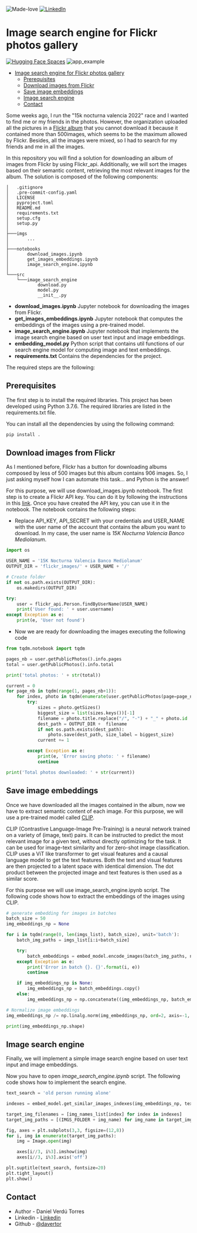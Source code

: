 ![Made-love][made-love-shield]
[![LinkedIn][linkedin-shield]](https://linkedin.com/daniel-verdu-torres)

# Image search engine for Flickr photos gallery

[![Hugging Face Spaces](https://img.shields.io/badge/%F0%9F%A4%97%20Hugging%20Face-Spaces-blue)](https://huggingface.co/spaces/davertor/15k-nocturna-valencia-image-search)
![app_example](imgs/app_example.png)

<!-- TOC -->

- [Image search engine for Flickr photos gallery](#image-search-engine-for-flickr-photos-gallery)
  - [Prerequisites](#prerequisites)
  - [Download images from Flickr](#download-images-from-flickr)
  - [Save image embeddings](#save-image-embeddings)
  - [Image search engine](#image-search-engine)
  - [Contact](#contact)

<!-- /TOC -->

Some weeks ago, I run the "15k nocturna valencia 2022" race and I wanted to find me or my friends in the photos. However, the organization uploaded all the pictures in a [Flickr album](https://www.flickr.com/photos/196660022@N06/albums/72177720302627337) that you cannot download it because it contained more than 500images, which seems to be the maximum allowed by Flickr. Besides, all the images were mixed, so I had to search for my friends and me in all the images.

In this repository you will find a solution for downloading an album of images from Flickr by using Flickr_api. Additionally, we will sort the images based on their semantic content, retrieving the most relevant images for the album. The solution is composed of the following components:

```text
│   .gitignore
│   .pre-commit-config.yaml
│   LICENSE
│   pyproject.toml
│   README.md
│   requirements.txt
│   setup.cfg
│   setup.py
│
├───imgs
│       ...
│
├───notebooks
│       download_images.ipynb
│       get_images_embeddings.ipynb
│       image_search_engine.ipynb
│
└───src
    └───image_search_engine
            download.py
            model.py
            __init__.py

```


* **download_images.ipynb** Jupyter notebook for downloading the images from Flickr.
* **get_images_embeddings.ipynb** Jupyter notebook that computes the embeddings of the images using a pre-trained model.
* **image_search_engine.ipynb** Jupyter notebook that implements the image search engine based on user text input and image embeddings.
* **embedding_model.py** Python script that contains util functions of our search engine model for computing image and text embeddings.
* **requirements.txt** Contains the dependencies for the project.

The required steps are the following:

## Prerequisites

The first step is to install the required libraries. This project has been developed using Python 3.7.6. The required libraries are listed in the requirements.txt file. 

You can install all the dependencies by using the following command:

```python
pip install .
```


## Download images from Flickr

As I mentioned before, Flickr has a button for downloading albums composed by less of 500 images but this album contains 906 images. So, I just asking myself how I can automate this task... and Python is the answer!

For this purpose, we will use download_images.ipynb notebook. The first step is to create a Flickr API key. You can do it by following the instructions in this [link](https://www.flickr.com/services/api/keys). Once you have created the API key, you can use it in the notebook. The notebook contains the following steps:

* Replace API_KEY, API_SECRET with your credentials and USER_NAME with the user name of the account that contains the album you want to download. In my case, the user name is *15K Nocturna Valencia Banco Mediolanum*.

```python
import os

USER_NAME = '15K Nocturna Valencia Banco Mediolanum'
OUTPUT_DIR = 'flickr_images/' + USER_NAME + '/'

# Create folder
if not os.path.exists(OUTPUT_DIR):
    os.makedirs(OUTPUT_DIR)

try:
    user = flickr_api.Person.findByUserName(USER_NAME)
    print('User found: ' + user.username)
except Exception as e:
    print(e, 'User not found')
```

* Now we are ready for downloading the images executing the following code

```python
from tqdm.notebook import tqdm

pages_nb = user.getPublicPhotos().info.pages
total = user.getPublicPhotos().info.total

print('total photos: ' + str(total))

current = 0
for page_nb in tqdm(range(1, pages_nb+1)):
    for index, photo in tqdm(enumerate(user.getPublicPhotos(page=page_nb))):
        try:
            sizes = photo.getSizes()
            biggest_size = list(sizes.keys())[-1]
            filename = photo.title.replace("/", "-") + "_" + photo.id
            dest_path = OUTPUT_DIR +  filename
            if not os.path.exists(dest_path):
                photo.save(dest_path, size_label = biggest_size)
            current += 1

        except Exception as e:
            print(e, 'Error saving photo: ' + filename)
            continue

print('Total photos downloaded: ' + str(current))
```

## Save image embeddings

Once we have downloaded all the images contained in the album, now we have to extract semantic content of each image. For this purpose, we will use a pre-trained model called [CLIP](https://huggingface.co/docs/transformers/model_doc/clip/).

CLIP (Contrastive Language-Image Pre-Training) is a neural network trained on a variety of (image, text) pairs. It can be instructed to predict the most relevant image for a given text, without directly optimizing for the task. It can be used for image-text similarity and for zero-shot image classification. CLIP uses a ViT like transformer to get visual features and a causal language model to get the text features. Both the text and visual features are then projected to a latent space with identical dimension. The dot product between the projected image and text features is then used as a similar score.

For this purpose we will use image_search_engine.ipynb script. The following code shows how to extract the embeddings of the images using CLIP.

```python
# generate embedding for images in batches
batch_size = 50
img_embeddings_np = None

for i in tqdm(range(0, len(imgs_list), batch_size), unit='batch'):
    batch_img_paths = imgs_list[i:i+batch_size]

    try:
        batch_embeddings = embed_model.encode_images(batch_img_paths, normalize=False)
    except Exception as e:
        print('Error in batch {}. {}'.format(i, e))
        continue

    if img_embeddings_np is None:
        img_embeddings_np = batch_embeddings.copy()
    else:
        img_embeddings_np = np.concatenate((img_embeddings_np, batch_embeddings), axis=0)

# Normalize image embeddings
img_embeddings_np /= np.linalg.norm(img_embeddings_np, ord=2, axis=-1, keepdims=True)

print(img_embeddings_np.shape)
```

## Image search engine

Finally, we will implement a simple image search engine based on user text input and image embeddings.

Now you have to open *image_search_engine.ipynb* script. The following code shows how to implement the search engine.

```python
text_search = 'old person running alone'

indexes = embed_model.get_similar_images_indexes(img_embeddings_np, text_search, n=9)

target_img_filenames = [img_names_list[index] for index in indexes]
target_img_paths = [(IMGS_FOLDER + img_name) for img_name in target_img_filenames]

fig, axes = plt.subplots(3,3, figsize=(12,8))
for i, img in enumerate(target_img_paths):
    img = Image.open(img)

    axes[i//3, i%3].imshow(img)
    axes[i//3, i%3].axis('off')

plt.suptitle(text_search, fontsize=20)
plt.tight_layout()
plt.show()
```


## Contact
* Author - Daniel Verdú Torres
* Linkedin - [Linkedin](https://linkedin.com/daniel-verdu-torres)
* Github - [@davertor](https://github.com/davertor)

<!--  MARKDOWN LINKS & IMAGES -->
[linkedin-url]: https://linkedin.com/daniel-verdu-torres
[github-url]: https://github.com/davertor

[made-love-shield]: https://img.shields.io/badge/-Made%20with%20love%20❤️-orange.svg?style=for-the-badge
[license-shield]: https://img.shields.io/badge/License-GNU-brightgreen.svg?style=for-the-badge
[linkedin-shield]: https://img.shields.io/badge/-LinkedIn-darkblue.svg?style=for-the-badge&logo=linkedin
[github-shield]: https://img.shields.io/badge/-Github-black.svg?style=for-the-badge&logo=github
[twitter-shield]: https://img.shields.io/badge/-Twitter-blue.svg?style=for-the-badge&logo=twitter